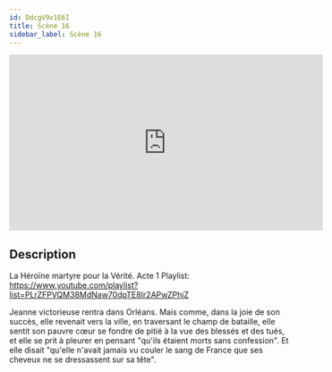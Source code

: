 ```yaml
---
id: DdcgV9v1E6I
title: Scène 16
sidebar_label: Scène 16
---
```


<iframe
  width="560"
  height="315"
  src="https://www.youtube.com/embed/DdcgV9v1E6I"
  title="YouTube video player"
  frameborder="0"
  allow="accelerometer; autoplay; clipboard-write; encrypted-media; gyroscope; picture-in-picture; web-share"
  referrerpolicy="strict-origin-when-cross-origin"
  allowfullscreen
></iframe>

## Description

La Héroïne martyre pour la Vérité. Acte 1
Playlist: https://www.youtube.com/playlist?list=PLrZFPVQM38MdNaw70dpTE8Ir2APwZPhjZ

Jeanne victorieuse rentra dans Orléans. Mais comme, dans la joie de son succès, elle revenait vers la ville, en traversant le champ de bataille, elle sentit son pauvre cœur se fondre de pitié à la vue des blessés et des tués, et elle se prit à pleurer en pensant "qu'ils étaient morts sans confession". Et elle disait 
"qu'elle n'avait jamais vu couler le sang de France que ses cheveux ne se dressassent sur sa tête".
